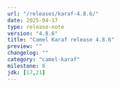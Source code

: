 ```yaml
---
url: "/releases/karaf-4.8.6/"
date: 2025-04-17
type: release-note
version: "4.8.6"
title: "Camel Karaf release 4.8.6"
preview: ""
changelog: ""
category: "camel-karaf"
milestone: 8
jdk: [17,21]
---
```

